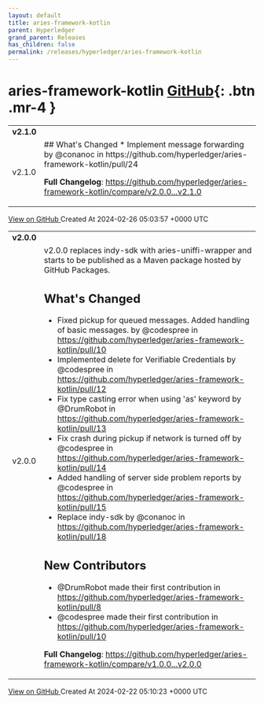```yaml
---
layout: default
title: aries-framework-kotlin
parent: Hyperledger
grand_parent: Releases
has_children: false
permalink: /releases/hyperledger/aries-framework-kotlin
---
```


# aries-framework-kotlin <span class="fs-3 right-align">[GitHub](https://github.com/hyperledger/aries-framework-kotlin){: .btn .mr-4 }</span>


<div>
    <table>
        <tr>
            <td colspan="2">
                <b>
                    v2.1.0
                </b>
            </td>
        </tr>
        <tr>
            <td>
                <span class="chip">
                    v2.1.0
                </span>
            </td>
            <td>
                ## What's Changed
* Implement message forwarding by @conanoc in https://github.com/hyperledger/aries-framework-kotlin/pull/24

**Full Changelog**: https://github.com/hyperledger/aries-framework-kotlin/compare/v2.0.0...v2.1.0
            </td>
        </tr>
    </table>
    <a href="https://github.com/hyperledger/aries-framework-kotlin/releases/tag/v2.1.0" class=".btn">
        View on GitHub
    </a>
    <span class="right-align">
        Created At 2024-02-26 05:03:57 +0000 UTC
    </span>
</div>

<div>
    <table>
        <tr>
            <td colspan="2">
                <b>
                    v2.0.0
                </b>
            </td>
        </tr>
        <tr>
            <td>
                <span class="chip">
                    v2.0.0
                </span>
            </td>
            <td>
                v2.0.0 replaces indy-sdk with aries-uniffi-wrapper and starts to be published as a Maven package hosted by GitHub Packages.

## What's Changed
* Fixed pickup for queued messages. Added handling of basic messages. by @codespree in https://github.com/hyperledger/aries-framework-kotlin/pull/10
* Implemented delete for Verifiable Credentials by @codespree in https://github.com/hyperledger/aries-framework-kotlin/pull/12
* Fix type casting error when using 'as' keyword by @DrumRobot in https://github.com/hyperledger/aries-framework-kotlin/pull/13
* Fix crash during pickup if network is turned off by @codespree in https://github.com/hyperledger/aries-framework-kotlin/pull/14
* Added handling of server side problem reports by @codespree in https://github.com/hyperledger/aries-framework-kotlin/pull/15
* Replace indy-sdk by @conanoc in https://github.com/hyperledger/aries-framework-kotlin/pull/18

## New Contributors
* @DrumRobot made their first contribution in https://github.com/hyperledger/aries-framework-kotlin/pull/8
* @codespree made their first contribution in https://github.com/hyperledger/aries-framework-kotlin/pull/10

**Full Changelog**: https://github.com/hyperledger/aries-framework-kotlin/compare/v1.0.0...v2.0.0
            </td>
        </tr>
    </table>
    <a href="https://github.com/hyperledger/aries-framework-kotlin/releases/tag/v2.0.0" class=".btn">
        View on GitHub
    </a>
    <span class="right-align">
        Created At 2024-02-22 05:10:23 +0000 UTC
    </span>
</div>

